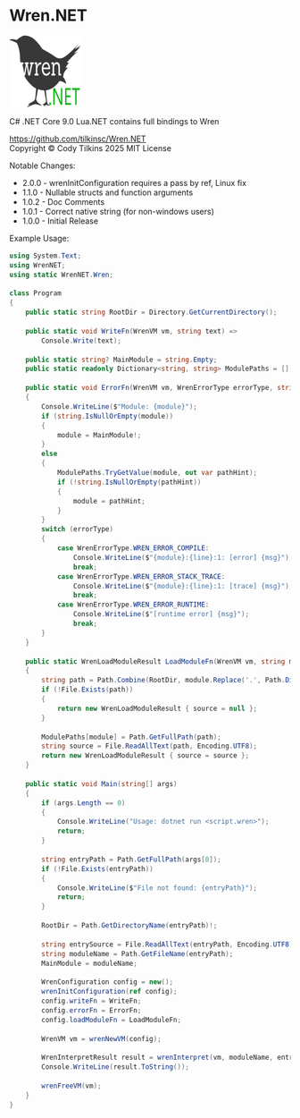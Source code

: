 
# Wren.NET
![Logo](https://raw.githubusercontent.com/tilkinsc/Wren.NET/main/Wren.NET.Logo.png)  

C# .NET Core 9.0
Lua.NET contains full bindings to Wren

https://github.com/tilkinsc/Wren.NET  
Copyright © Cody Tilkins 2025 MIT License  

Notable Changes:
* 2.0.0 - wrenInitConfiguration requires a pass by ref, Linux fix
* 1.1.0 - Nullable structs and function arguments
* 1.0.2 - Doc Comments
* 1.0.1 - Correct native string (for non-windows users)
* 1.0.0 - Initial Release

Example Usage:
```cs
using System.Text;
using WrenNET;
using static WrenNET.Wren;

class Program
{
	public static string RootDir = Directory.GetCurrentDirectory();
	
	public static void WriteFn(WrenVM vm, string text) =>
		Console.Write(text);

	public static string? MainModule = string.Empty;
	public static readonly Dictionary<string, string> ModulePaths = [];
	
	public static void ErrorFn(WrenVM vm, WrenErrorType errorType, string module, int line, string msg)
	{
		Console.WriteLine($"Module: {module}");
		if (string.IsNullOrEmpty(module))
		{
			module = MainModule!;
		}
		else
		{
			ModulePaths.TryGetValue(module, out var pathHint);
			if (!string.IsNullOrEmpty(pathHint))
			{
				module = pathHint;
			}
		}
		switch (errorType)
		{
			case WrenErrorType.WREN_ERROR_COMPILE:
				Console.WriteLine($"{module}:{line}:1: [error] {msg}");
				break;
			case WrenErrorType.WREN_ERROR_STACK_TRACE:
				Console.WriteLine($"{module}:{line}:1: [trace] {msg}");
				break;
			case WrenErrorType.WREN_ERROR_RUNTIME:
				Console.WriteLine($"[runtime error] {msg}");
				break;
		}
	}
	
	public static WrenLoadModuleResult LoadModuleFn(WrenVM vm, string module)
	{
		string path = Path.Combine(RootDir, module.Replace('.', Path.DirectorySeparatorChar) + ".wren");
		if (!File.Exists(path))
		{
			return new WrenLoadModuleResult { source = null };
		}

		ModulePaths[module] = Path.GetFullPath(path);
		string source = File.ReadAllText(path, Encoding.UTF8);
		return new WrenLoadModuleResult { source = source };
	}
	
	public static void Main(string[] args)
	{
		if (args.Length == 0)
		{
			Console.WriteLine("Usage: dotnet run <script.wren>");
			return;
		}
		
		string entryPath = Path.GetFullPath(args[0]);
		if (!File.Exists(entryPath))
		{
			Console.WriteLine($"File not found: {entryPath}");
			return;
		}
		
		RootDir = Path.GetDirectoryName(entryPath)!;
		
		string entrySource = File.ReadAllText(entryPath, Encoding.UTF8);
		string moduleName = Path.GetFileName(entryPath);
		MainModule = moduleName;
		
		WrenConfiguration config = new();
		wrenInitConfiguration(ref config);
		config.writeFn = WriteFn;
		config.errorFn = ErrorFn;
		config.loadModuleFn = LoadModuleFn;
		
		WrenVM vm = wrenNewVM(config);
		
		WrenInterpretResult result = wrenInterpret(vm, moduleName, entrySource);
		Console.WriteLine(result.ToString());
		
		wrenFreeVM(vm);
	}
}

```
